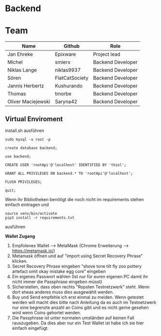 # Backend
# Team

Name | Github | Role
------------ | ------------ | ------------
Jan Ehreke | Epixware | Project lead
Michel | smierx | Backend Developer
Niklas Lange | niklas9937 | Backend Developer
Sören | FlatCatSociety | Backend Developer
Jannis Herbertz | Kushurando | Backend Developer
Thomas | tmorbe | Backend Developer
Oliver Maciejewski | Saryna42 | Backend Developer      


## Virtual Enviroment
install.sh ausführen

```
sudo mysql -u root -p

create database backend;

use backend;

CREATE USER 'rootApi'@'localhost' IDENTIFIED BY 'thiel';

GRANT ALL PRIVILEGES ON backend.* TO 'rootApi'@'localhost';

FLUSH PRIVILEGES;

quit;
```

Wenn ihr Bibliotheken benötigt die noch nicht im requirements stehen einfach eintragen und 
```
source venv/bin/activate
pip3 install -r requirements.txt
```
ausführen


**Wallet Zugang**
  1. Empfolenes Wallet --> MetaMask (Chrome Erweiterung --> https://metamask.io/)
  2. Metamask öffnen und auf "import using Secret Recovery Phrase" klicken.
  3. Secret Recovery Phrase eingeben "shove tone tilt fly zoo pottery artefact omit okay mistake egg core" eingeben
  4. Ein eigenes Passwort wählen (Ist nur für euren eigenen PC damit ihr nicht immer die Passphrase eingeben müsst)
  5. Sicherstellen, dass oben rechts "Ropsten Testnetzwerk" steht. Wenn dort etwas anderes muss dies ausgewählt werden.
  6. Buy und Send empfehle ich erst einmal zu meiden. Wenn getestet werden will macht dies bitte nach Anleitung da es auch im Testnetzwerk nur eine begrenzte anzahl an Coins gibt und es nicht gerne gesehen wird wenn Coins gehortet werden.
  7. Die Passphrase ist unter normalen umständen auf keinen Fall rauszugeben. Da dies aber nur ein Test Wallet ist habe ich sie hier einfach eingefügt.
